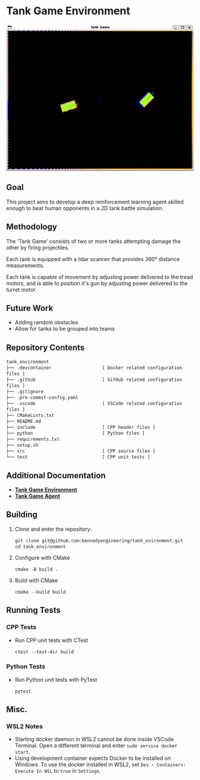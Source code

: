 
# Tank Game Environment

![](.github/screenshot.png)

## Goal
This project aims to develop a deep reinforcement learning agent skilled enough to beat human opponents in a 2D tank battle simulation.

## Methodology
The 'Tank Game' consists of two or more tanks attempting damage the other by firing projectiles.

Each tank is equipped with a lidar scanner that provides 360° distance measurements.

Each tank is capable of movement by adjusting power delivered to the tread motors, and is able to position it's gun by adjusting power delivered to the turret motor.

## Future Work
- Adding random obstacles
- Allow for tanks to be grouped into teams

## Repository Contents

```
tank_environment
├── .devcontainer                   [ Docker related configuration files ]
├── .github                         [ GitHub related configuration files ]
├── .gitignore
├── .pre-commit-config.yaml
├── .vscode                         [ VSCode related configuration files ]
├── CMakeLists.txt
├── README.md
├── include                         [ CPP header files ]
├── python                          [ Python files ]
├── requirements.txt
├── setup.sh
├── src                             [ CPP source files ]
└── test                            [ CPP unit tests ]
```

## Additional Documentation
- [**Tank Game Environment**](python/tank_game_environment/README.md)
- [**Tank Game Agent**](python/tank_game_agent/README.md)

## Building

1. Clone and enter the repository:
    ```
    git clone git@github.com:kennedyengineering/tank_evironment.git
    cd tank_environment
    ```

2. Configure with CMake
    ```
    cmake -B build .
    ```

3. Build with CMake
    ```
    cmake --build build
    ```

## Running Tests

### CPP Tests

- Run CPP unit tests with CTest
    ```
    ctest --test-dir build
    ```

### Python Tests

- Run Python unit tests with PyTest
    ```
    pytest
    ```

## Misc.

### WSL2 Notes
- Starting docker daemon in WSL2 cannot be done inside VSCode Terminal. Open a different terminal and enter `sudo service docker start`.
- Using development container expects Docker to be installed on Windows. To use the docker installed in WSL2, set `Dev › Containers: Execute In WSL` to `true` in `Settings`.
